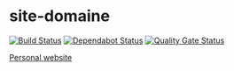 # site-domaine

[![Build Status](https://travis-ci.org/ViBiOh/site-domaine.svg?branch=master)](https://travis-ci.org/ViBiOh/site-domaine)
[![Dependabot Status](https://api.dependabot.com/badges/status?host=github&repo=ViBiOh/site-domaine)](https://dependabot.com)
[![Quality Gate Status](https://sonarcloud.io/api/project_badges/measure?project=ViBiOh_site-domaine&metric=alert_status)](https://sonarcloud.io/dashboard?id=ViBiOh_site-domaine)

[Personal website](https://domaine-de.montdenis.fr)
